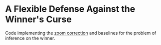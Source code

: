 # A Flexible Defense Against the Winner's Curse
Code implementing the [zoom correction](https://drive.google.com/file/d/1OLBqdOP1cswroVEwENHAlJMEJuXotzAP/view?usp=sharing) and baselines for the problem of inference on the winner.
